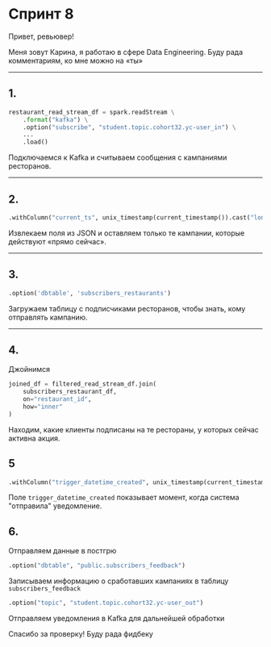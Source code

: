 # Спринт 8

Привет, ревьювер!

Меня зовут Карина, я работаю в сфере Data Engineering. Буду рада комментариям, ко мне можно на «ты»

---

## 1. 

```python
restaurant_read_stream_df = spark.readStream \
    .format("kafka") \
    .option("subscribe", "student.topic.cohort32.yc-user_in") \
    ...
    .load()
```

Подключаемся к Kafka и считываем сообщения с кампаниями ресторанов.

---

## 2.

```python
.withColumn("current_ts", unix_timestamp(current_timestamp()).cast("long"))
```

Извлекаем поля из JSON и оставляем только те кампании, которые действуют «прямо сейчас».

---

## 3. 

```python
.option('dbtable', 'subscribers_restaurants')
```

Загружаем таблицу с подписчиками ресторанов, чтобы знать, кому отправлять кампанию.

---

## 4.
Джойнимся 
```python
joined_df = filtered_read_stream_df.join(
    subscribers_restaurant_df,
    on="restaurant_id",
    how="inner"
)
```

Находим, какие клиенты подписаны на те рестораны, у которых сейчас активна акция.


## 5

```python
.withColumn("trigger_datetime_created", unix_timestamp(current_timestamp()).cast("long"))
```

Поле `trigger_datetime_created` показывает момент, когда система "отправила" уведомление.


## 6.
Отправляем данные в постгрю

```python
.option("dbtable", "public.subscribers_feedback")
```

Записываем информацию о сработавших кампаниях в таблицу `subscribers_feedback`


```python
.option("topic", "student.topic.cohort32.yc-user_out")
```

Отправляем уведомления в Kafka для дальнейшей обработки

Спасибо за проверку! Буду рада фидбеку
